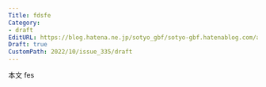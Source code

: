 ```yaml
---
Title: fdsfe
Category:
- draft
EditURL: https://blog.hatena.ne.jp/sotyo_gbf/sotyo-gbf.hatenablog.com/atom/entry/4207112889924330174
Draft: true
CustomPath: 2022/10/issue_335/draft
---
```


本文
fes
